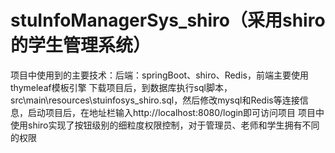 # stuInfoManagerSys_shiro（采用shiro的学生管理系统）
项目中使用到的主要技术：后端：springBoot、shiro、Redis，前端主要使用thymeleaf模板引擎
下载项目后，到数据库执行sql脚本，src\main\resources\stuinfosys_shiro.sql，然后修改mysql和Redis等连接信息，启动项目后，在地址栏输入http://localhost:8080/login即可访问项目
项目中使用shiro实现了按钮级别的细粒度权限控制，对于管理员、老师和学生拥有不同的权限
